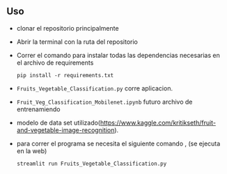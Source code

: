 
## Uso

- clonar el repositorio principalmente
- Abrir la terminal con la ruta del repositorio
- Correr el comando para instalar todas las dependencias necesarias en el archivo de requirements
  ```
  pip install -r requirements.txt
  ```
  
- `Fruits_Vegetable_Classification.py` corre aplicacion. 
- `Fruit_Veg_Classification_Mobilenet.ipynb` futuro archivo de entrenamiendo 
- modelo de data set utilizado(https://www.kaggle.com/kritikseth/fruit-and-vegetable-image-recognition).
- para correr el programa se necesita el siguiente comando , (se ejecuta en la web)

  ```
  streamlit run Fruits_Vegetable_Classification.py
  ```

